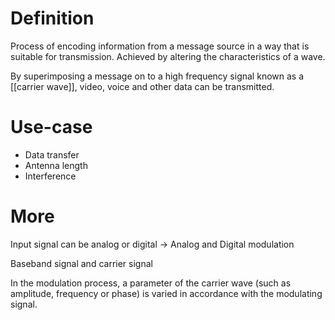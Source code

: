 # Definition

Process of encoding information from a message source in a way that is suitable for transmission. Achieved by altering the characteristics of a wave.

By superimposing a message on to a high frequency signal known as a [[carrier wave]], video, voice and other data can be transmitted.

# Use-case

* Data transfer
* Antenna length
* Interference

# More

Input signal can be analog or digital -> Analog and Digital modulation

Baseband signal and carrier signal

In the modulation process, a parameter of the carrier wave (such as amplitude, frequency or phase) is varied in accordance with the modulating signal.